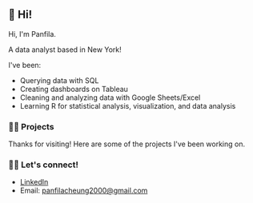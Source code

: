 ## 👋 Hi! 

Hi, I'm Panfila. 

A data analyst based in New York! 

I've been:
- Querying data with SQL
- Creating dashboards on Tableau
- Cleaning and analyzing data with Google Sheets/Excel
- Learning R for statistical analysis, visualization, and data analysis

### 👩‍💻 Projects 
Thanks for visiting! Here are some of the projects I've been working on. 

### 🙋‍♀️ Let's connect! 
- [LinkedIn](www.linkedin.com/in/panfila-cheung) 
- Email: panfilacheung2000@gmail.com



